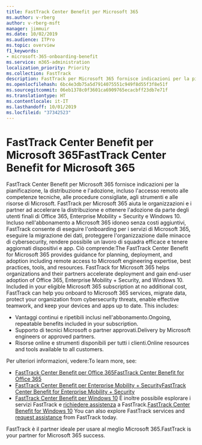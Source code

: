 ```yaml
---
title: FastTrack Center Benefit per Microsoft 365
ms.author: v-rberg
author: v-rberg-msft
manager: jimmuir
ms.date: 10/02/2019
ms.audience: ITPro
ms.topic: overview
f1_keywords:
- microsoft-365-onboarding-benefit
ms.service: m365-administration
localization_priority: Priority
ms.collection: FastTrack
description: FastTrack per Microsoft 365 fornisce indicazioni per la pianificazione, la distribuzione e l'adozione, incluso l'accesso remoto alle competenze tecniche, alle procedure consigliate, agli strumenti e alle risorse di Microsoft. FastTrack per Microsoft 365 aiuta le organizzazioni e i partner ad accelerare la distribuzione e ottenere l'adozione da parte degli utenti finali di Office 365, Windows 10 ed Enterprise Mobility + Security.
ms.openlocfilehash: 6bc4e3db75a5d7914075551c949f8d55f3f8e51f
ms.sourcegitcommit: 06eb1378c0f3601ca6909765ecacbff23db7e71f
ms.translationtype: HT
ms.contentlocale: it-IT
ms.lasthandoff: 10/01/2019
ms.locfileid: "37342523"
---
```

# <a name="fasttrack-center-benefit-for-microsoft-365"></a><span data-ttu-id="825b2-104">FastTrack Center Benefit per Microsoft 365</span><span class="sxs-lookup"><span data-stu-id="825b2-104">FastTrack Center Benefit for Microsoft 365</span></span>

<span data-ttu-id="825b2-p102">FastTrack Center Benefit per Microsoft 365 fornisce indicazioni per la pianificazione, la distribuzione e l'adozione, incluso l'accesso remoto alle competenze tecniche, alle procedure consigliate, agli strumenti e alle risorse di Microsoft. FastTrack per Microsoft 365 aiuta le organizzazioni e i partner ad accelerare la distribuzione e ottenere l'adozione da parte degli utenti finali di Office 365, Enterprise Mobility + Security e Windows 10. Incluso nell'abbonamento a Microsoft 365 idoneo senza costi aggiuntivi, FastTrack consente di eseguire l'onboarding per i servizi di Microsoft 365, eseguire la migrazione dei dati, proteggere l'organizzazione dalle minacce di cybersecurity, rendere possibile un lavoro di squadra efficace e tenere aggiornati dispositivi e app. Ciò comprende:</span><span class="sxs-lookup"><span data-stu-id="825b2-p102">The FastTrack Center Benefit for Microsoft 365 provides guidance for planning, deployment, and adoption including remote access to Microsoft engineering expertise, best practices, tools, and resources. FastTrack for Microsoft 365 helps organizations and their partners accelerate deployment and gain end-user adoption of Office 365, Enterprise Mobility + Security, and Windows 10. Included in your eligible Microsoft 365 subscription at no additional cost, FastTrack can help you onboard to Microsoft 365 services, migrate data, protect your organization from cybersecurity threats, enable effective teamwork, and keep your devices and apps up to date. This includes:</span></span>

- <span data-ttu-id="825b2-109">Vantaggi continui e ripetibili inclusi nell'abbonamento.</span><span class="sxs-lookup"><span data-stu-id="825b2-109">Ongoing, repeatable benefits included in your subscription.</span></span>
- <span data-ttu-id="825b2-110">Supporto di tecnici Microsoft o partner approvati.</span><span class="sxs-lookup"><span data-stu-id="825b2-110">Delivery by Microsoft engineers or approved partners.</span></span>
- <span data-ttu-id="825b2-111">Risorse online e strumenti disponibili per tutti i clienti.</span><span class="sxs-lookup"><span data-stu-id="825b2-111">Online resources and tools available to all customers.</span></span>
  
<span data-ttu-id="825b2-112">Per ulteriori informazioni, vedere:</span><span class="sxs-lookup"><span data-stu-id="825b2-112">To learn more, see:</span></span>

- [<span data-ttu-id="825b2-113">FastTrack Center Benefit per Office 365</span><span class="sxs-lookup"><span data-stu-id="825b2-113">FastTrack Center Benefit for Office 365</span></span>](O365-fasttrack-benefit-for-office-365.md) 
- [<span data-ttu-id="825b2-114">FastTrack Center Benefit per Enterprise Mobility + Security</span><span class="sxs-lookup"><span data-stu-id="825b2-114">FastTrack Center Benefit for Enterprise Mobility + Security</span></span>](EMS-fasttrack-benefit-for-EMS.md)
- <span data-ttu-id="825b2-115">[FastTrack Center Benefit per Windows 10](Win-10-fasttrack-benefit-for-Windows-10.md) È inoltre possibile esplorare i servizi FastTrack e [richiedere assistenza](https://go.microsoft.com/fwlink/p/?LinkId=2003903) a FastTrack.</span><span class="sxs-lookup"><span data-stu-id="825b2-115">[FastTrack Center Benefit for Windows 10](Win-10-fasttrack-benefit-for-Windows-10.md) You can also explore FastTrack services and [request assistance](https://go.microsoft.com/fwlink/p/?LinkId=2003903) from FastTrack today.</span></span>

<span data-ttu-id="825b2-116">FastTrack è il partner ideale per usare al meglio Microsoft 365.</span><span class="sxs-lookup"><span data-stu-id="825b2-116">FastTrack is your partner for Microsoft 365 success.</span></span>
  
  

 